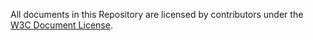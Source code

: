 All documents in this Repository are licensed by contributors
under the 
[W3C Document License](http://www.w3.org/Consortium/Legal/copyright-documents).


